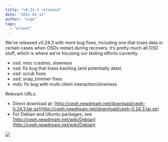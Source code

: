 ```yaml
---
title: "v0.24.3 released"
date: "2011-02-11"
author: "sage"
tags: 
  - "planet"
---
```


We’ve released v0.24.3 with more bug fixes, including one that loses data in certain cases when OSDs restart during recovery. It’s pretty much all OSD stuff, which is where we’re focusing our testing efforts currently.

- osd: misc crashes, slowness
- osd: fix bug that loses backlog (and potentially data)
- osd: scrub fixes
- osd: snap\_trimmer fixes
- mds: fix bug with multi-client interaction/slowness

Relevant URLs:

- Direct download at: [http://ceph.newdream.net/download/ceph-0.24.3.tar.gz](http://ceph.newdream.net/download/ceph-0.24.3.tar.gz)
- For Debian and Ubuntu packages, see [http://ceph.newdream.net/wiki/Debian](http://ceph.newdream.net/wiki/Debian)

![](http://track.hubspot.com/__ptq.gif?a=268973&k=14&bu=http://ceph.com&r=http://ceph.com/releases/v0-24-3-released/&bvt=rss&p=wordpress)
